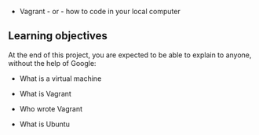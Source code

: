 * Vagrant - or - how to code in your local computer 

## Learning objectives 

At the end of this project, you are expected to be able to explain to anyone, without the help of Google:

* What is a virtual machine

* What is Vagrant

* Who wrote Vagrant

* What is Ubuntu

